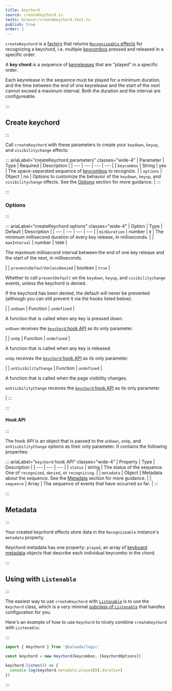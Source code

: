 ```yaml
---
title: keychord
source: createKeychord.ts
tests: browser/createKeychord.test.ts
publish: true
order: 1
---
```


`createKeychord` is a [factory](/docs/logic/factories-overview) that returns [`Recognizeable` effects](/docs/logic/classes/recognizeable#effect-workflow) for recognizing a keychord, i.e. multiple [keycombos](/docs/logic/keycombo-overview.md) pressed and released in a specific order.

A **key chord** is a sequence of [keyreleases](/docs/logic/factories/keyrelease) that are "played" in a specific order.

Each keyrelease in the sequence must be played for a minimum duration, and the time between the end of one keyrelease and the start of the next cannot exceed a maximum interval. Both the duration and the interval are configureable.


:::
## Create keychord
:::

Call `createKeychord` with these parameters to create your `keydown`, `keyup`, and `visibilitychange` effects:

::: ariaLabel="createKeychord parameters" classes="wide-4"
| Parameter | Type | Required | Description |
| --- | --- | --- | --- |
| `keycombos` | String | yes | The space-separated sequence of [keycombos](/docs/logic/keycombo-overview) to recognize. |
| `options` | Object | no | Options to customize the behavior of the `keydown`, `keyup`, and `visibilitychange` effects. See the [Options](#options) section for more guidance. |
:::


:::
### Options
:::

::: ariaLabel="createKeychord options" classes="wide-4"
| Option | Type | Default | Description |
| --- | --- | --- | --- |
| `minDuration` | number | `0` | The minimum millisecond duration of every key release, in milliseconds. |
| `maxInterval` | number | `5000` | <p>The maximum millisecond interval between the end of one key release and the start of the next, in milliseconds.</p> |
| `preventsDefaultUnlessDenied` | boolean | `true` | <p>Whether to call `preventDefault` on the `keydown`, `keyup`, and `visibilitychange` events, unless the keychord is denied.</p><p>If the keychord has been denied, the default will never be prevented (although you can still prevent it via the hooks listed below).</p> |
| `onDown` | Function | `undefined` | <p>A function that is called when any key is pressed down.</p><p>`onDown` receives the [`keychord` hook API](#hook-api) as its only parameter.</p> |
| `onUp` | Function | `undefined` | <p>A function that is called when any key is released.</p><p>`onUp` receives the [`keychord` hook API](#hook-api) as its only parameter.</p> |
| `onVisibilityChange` | Function | `undefined` | <p>A function that is called when the page visibility changes.</p><p>`onVisibilityChange` receives the [`keychord` hook API](#hook-api) as its only parameter.</p> |
:::


:::
#### Hook API
:::

The hook API is an object that is passed to the `onDown`, `onUp`, and `onVisibilityChange` options as their only parameter. It contains the following properties:

::: ariaLabel="`keychord` hook API" classes="wide-4"
| Property | Type | Description |
| --- | --- | --- |
| `status` | string | The status of the sequence. One of `recognized`, `denied`, or `recognizing`. |
| `metadata` | Object | Metadata about the sequence. See the [Metadata](#metadata) section for more guidance. |
| `sequence` | Array | The sequence of events that have occurred so far. |
:::


:::
## Metadata
:::

Your created keychord effects store data in the `Recognizeable` instance's `metadata` property.

Keychord metadata has one property: `played`, an array of [keyboard metadata](/docs/logic/factories/recognizeable-effects-overview#keyboard-metadata) objects that describe each individual keycombo in the chord.


:::
## Using with `Listenable`
:::

The easiest way to use `createKeychord` with [`Listenable`](/docs/logic/classes/listenable) is to use the `Keychord` class, which is a very minimal [subclass of `Listenable`](/docs/logic/factories/recognizeable-overview#listenable-subclasses) that handles configuration for you.

Here's an example of how to use `Keychord` to nicely combine `createKeychord` with `Listenable`:

:::
```ts
import { Keychord } from '@baleada/logic'

const keychord = new Keychord(keycombos, [keychordOptions])

keychord.listen(() => {
  console.log(keychord.metadata.played[0].duration)
})
```
:::

